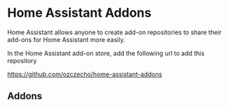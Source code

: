 # Home Assistant Addons

Home Assistant allows anyone to create add-on repositories to share their add-ons for Home Assistant more easily.  

In the Home Assistant add-on store, add the following url to add this repository

https://github.com/ozczecho/home-assistant-addons

## Addons


